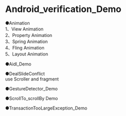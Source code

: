 # Android_verification_Demo

●Animation<br>
1、View Animation<br>
2、Property Animation<br>
3、Spring Animation<br>
4、Fling Animation<br>
5、Layout Animation<br>

●Aidl_Demo<br>

●DealSlideConflict<br>
use Scroller and fragment<br>

●GestureDetector_Demo<br>

●ScrollTo_scrollBy Demo<br>

●TransactionTooLargeException_Demo<br>
